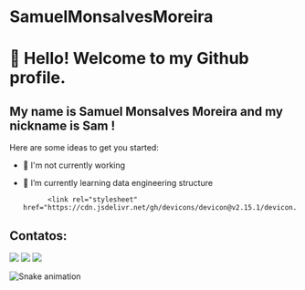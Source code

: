 # SamuelMonsalvesMoreira                 

# 👋 Hello! Welcome to my Github profile.
## My name is Samuel Monsalves Moreira and my nickname is Sam !

Here are some ideas to get you started:

- 🔭 I'm not currently working
- 🌱 I’m currently learning data engineering structure


            <link rel="stylesheet" href="https://cdn.jsdelivr.net/gh/devicons/devicon@v2.15.1/devicon.min.css">
          
## Contatos:

<div>

<a href="https://instagram.com/samuelmonsalves_/" target="_blank"><img src="https://img.shields.io/badge/-Instagram-%23E4405F?style=for-the-badge&logo=instagram&logoColor=white" target="_blank"></a>
<a href = "mailto:samuelmonsalves@gmail.com"><img src="https://img.shields.io/badge/Gmail-D14836?style=for-the-badge&logo=gmail&logoColor=white" target="_blank"></a>
<a href="https://www.linkedin.com/in/samuel-monsalves-moreira/" target="_blank"><img src="https://img.shields.io/badge/-LinkedIn-%230077B5?style=for-the-badge&logo=linkedin&logoColor=white" target="_blank"></a>   
</div>

![Snake animation](https://github.com/seu-usuário-aqui/samuel-monsalves-moreira//blob/output/github-contribution-grid-snake.svg)
